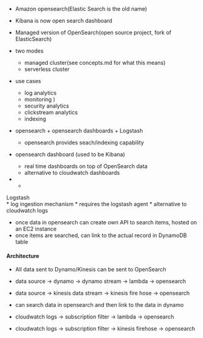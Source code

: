 * Amazon opensearch(Elastic Search is the old name)
* Kibana is now open search dashboard
* Managed version of OpenSearch(open source project, fork of ElasticSearch)
* two modes 
    * managed cluster(see concepts.md for what this means)
    * serverless cluster

* use cases
    * log analytics
    * monitoring )
    * security analytics
    * clickstream analytics
    * indexing


* opensearch + opensearch dashboards + Logstash
    * opensearch provides seach/indexing capability

* opensearch dashboard (used to be Kibana)
    * real time dashboards on top of OpenSearch data
    * alternative to cloudwatch dashboards
* * 
Logstash    
    * log ingestion mechanism
    * requires the logstash agent
    * alternative to cloudwatch logs

* once data in opensearch can create own API to search items, hosted on an EC2 instance
* once items are searched, can link to the actual record in DynamoDB table

#### Architecture
* All data sent to Dynamo/Kinesis can be sent to OpenSearch
* data source -> dynamo -> dynamo stream -> lambda -> opensearch 
* data source -> kinesis data stream -> kinesis fire hose -> opensearch
* can search data in opensearch and then link to the data in dynamo

* cloudwatch logs -> subscription filter -> lambda -> opensearch
* cloudwatch logs -> subscription filter -> kinesis firehose -> opensearch

